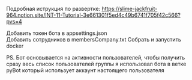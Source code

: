 Подробная иструкция по развертке: https://slime-jackfruit-964.notion.site/INT-11-Tutorial-3e661301f5ed4c49b6741f705f42c566?pvs=4

Добавить токен бота в appsettings.json  
Добавить сотрудников в membersCompany.txt
Cобрать и запустить docker  

PS. Бот основывается на активности пользователей, чтобы получить сразу весь список пользователей группы я использовал бота в ветке pyBot который использует аккаунт настоящего пользователя
